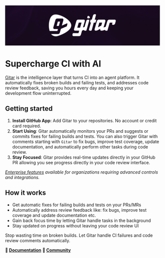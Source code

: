 <div align="center">

[![gitar](https://raw.githubusercontent.com/gitarcode/.github/main/assets/gitar-profile.png)](https://gitar.ai)

</div>

# Supercharge CI with AI

[Gitar](https://gitar.ai) is the intelligence layer that turns CI into an agent platform. It automatically fixes broken builds and failing tests, and addresses code review feedback, saving you hours every day and keeping your development flow uninterrupted.

## Getting started

1. **Install GitHub App**: Add Gitar to your repositories. No account or credit card required.
2. **Start Using**: Gitar automatically monitors your PRs and suggests or commits fixes for failing builds and tests. You can also trigger Gitar with comments starting with `Gitar` to fix bugs, improve test coverage, update documentation, and automatically perform other tasks during code review.
3. **Stay Focused**: Gitar provides real-time updates directly in your GitHub PR allowing you see progress directly in your code review interface.

*[Enterprise features](https://go.gitar.ai/enterprise) available for organizations requiring advanced controls and integrations.*

## How it works

- Get automatic fixes for failing builds and tests on your PRs/MRs
- Automatically address review feedback like: fix bugs, improve test coverage and update documentation etc.
- Gain back focus time by letting Gitar handle tasks in the background
- Stay updated on progress without leaving your code review UI

Stop wasting time on broken builds. Let Gitar handle CI failures and code review comments automatically.

**📖 [Documentation](https://docs.gitar.ai)** **💬 [Community](https://join.slack.com/t/gitarcommunity/shared_invite/zt-2v9b1j0mt-mrdX5WRUK0txQ8YLkO9TPw)**
